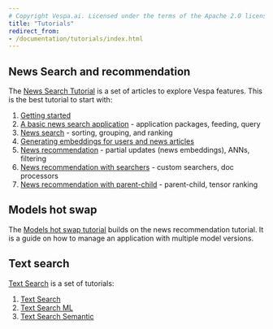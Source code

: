 ```yaml
---
# Copyright Vespa.ai. Licensed under the terms of the Apache 2.0 license. See LICENSE in the project root.
title: "Tutorials"
redirect_from:
- /documentation/tutorials/index.html
---
```


## News Search and recommendation
The [News Search Tutorial](news-1-getting-started.html) is a set of articles to explore Vespa features.
This is the best tutorial to start with:
1. [Getting started](news-1-getting-started.html)
2. [A basic news search application](news-2-basic-feeding-and-query.html) - application packages, feeding, query
3. [News search](news-3-searching.html) - sorting, grouping, and ranking
4. [Generating embeddings for users and news articles](news-4-embeddings.html)
5. [News recommendation](news-5-recommendation.html) - partial updates (news embeddings), ANNs, filtering
6. [News recommendation with searchers](news-6-recommendation-with-searchers.html) - custom searchers, doc processors
7. [News recommendation with parent-child](news-7-recommendation-with-parent-child.html) - parent-child, tensor ranking


## Models hot swap
The [Models hot swap tutorial](models-hot-swap.html) builds on the news recommendation tutorial.
It is a guide on how to manage an application with multiple model versions.


## Text search
[Text Search](text-search.html) is a set of tutorials:
1. [Text Search](text-search.html)
2. [Text Search ML](text-search-ml.html)
3. [Text Search Semantic](text-search-semantic.html)
